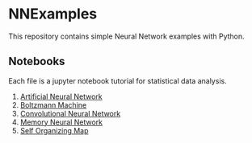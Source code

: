 # NNExamples
This repository contains simple Neural Network examples with Python.

## Notebooks
Each file is a jupyter notebook tutorial for statistical data analysis.
1. [Artificial Neural Network](https://github.com/Joshua-Robison/NNExamples/blob/main/notebooks/artificial_neural_network.ipynb)
2. [Boltzmann Machine](https://github.com/Joshua-Robison/NNExamples/blob/main/notebooks/boltzmann_machine.ipynb)
3. [Convolutional Neural Network](https://github.com/Joshua-Robison/NNExamples/blob/main/notebooks/convolutional_neural_network.ipynb)
4. [Memory Neural Network](https://github.com/Joshua-Robison/NNExamples/blob/main/notebooks/memory_neural_network.ipynb)
5. [Self Organizing Map](https://github.com/Joshua-Robison/NNExamples/blob/main/notebooks/self_organizing_map.ipynb)
